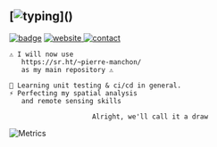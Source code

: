 ## [![typing](https://readme-typing-svg.herokuapp.com?color=FFFFFF&vCenter=true&width=500&height=20&lines=Hey+%F0%9F%91%8B%2C+I'm+Pierre;I+work+on+remote+sensing+and+gis;)]()
[![badge](https://img.shields.io/endpoint?url=https://raw.githubusercontent.com/pierre-manchon/pierre-manchon/main/endpoint.json)](https://github.com/pierre-manchon)
<a href="https://pierre-manchon.pm">
    <img alt="website" src="https://img.shields.io/website?down_color=red&down_message=pierre-manchon.pm&label=://&labelColor=161b22&up_color=00ffff&up_message=pierre-manchon.pm&url=https%3A%2F%2Fpierre-manchon.pm&style=flat-square">
</a>
<a href="https://pierre-manchon.pm/find-me#contact">
    <img alt="contact" src="https://img.shields.io/static/v1?label=%2Ffind-me%23contact&labelColor=161b22&message= &color=161b22&style=flat-square">
</a>

<div align="left">

    ⚠️ I will now use
       https://sr.ht/~pierre-manchon/
       as my main repository ⚠️
    
    🌱 Learning unit testing & ci/cd in general.
    ⚡ Perfecting my spatial analysis
       and remote sensing skills

</div>
<div align="center">

    Alright, we'll call it a draw
</div>


![Metrics](https://metrics.lecoq.io/pierre-manchon?template=classic&base.indepth=true&commits.authoring=pierre-manchon&base.header=0&base.activity=0&base.community=0&lines=1&habits=1&music=1&traffic=1&base=header%2C%20activity%2C%20community%2C%20repositories%2C%20metadata&base.indepth=true&base.hireable=false&base.skip=false&lines=false&lines.sections=base&lines.repositories.limit=4&lines.history.limit=25&lines.delay=0&habits=false&habits.from=200&habits.days=14&habits.facts=true&habits.charts=false&habits.charts.type=classic&habits.trim=false&habits.languages.limit=8&habits.languages.threshold=0%25&traffic=false&music=false&music.provider=spotify&music.user=lVUD34RjQzqWY-lzWDTscg&music.mode=top&music.limit=4&music.played.at=false&music.time.range=medium&music.top.type=tracks&config.timezone=Europe%2FParis&config.display=columns)
